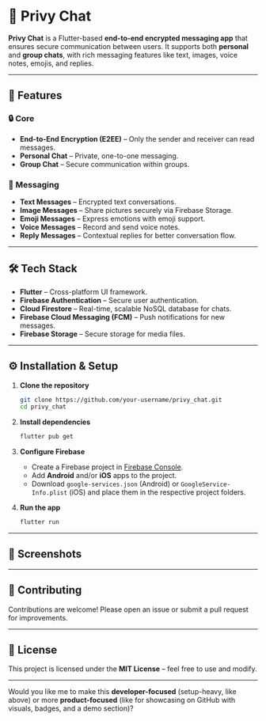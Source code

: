 # 📱 Privy Chat

**Privy Chat** is a Flutter-based **end-to-end encrypted messaging app** that ensures secure communication between users. It supports both **personal** and **group chats**, with rich messaging features like text, images, voice notes, emojis, and replies.

---

## 🚀 Features

### 🔒 Core

* **End-to-End Encryption (E2EE)** – Only the sender and receiver can read messages.
* **Personal Chat** – Private, one-to-one messaging.
* **Group Chat** – Secure communication within groups.

### 💬 Messaging

* **Text Messages** – Encrypted text conversations.
* **Image Messages** – Share pictures securely via Firebase Storage.
* **Emoji Messages** – Express emotions with emoji support.
* **Voice Messages** – Record and send voice notes.
* **Reply Messages** – Contextual replies for better conversation flow.

---

## 🛠 Tech Stack

* **Flutter** – Cross-platform UI framework.
* **Firebase Authentication** – Secure user authentication.
* **Cloud Firestore** – Real-time, scalable NoSQL database for chats.
* **Firebase Cloud Messaging (FCM)** – Push notifications for new messages.
* **Firebase Storage** – Secure storage for media files.

---

## ⚙️ Installation & Setup

1. **Clone the repository**

   ```bash
   git clone https://github.com/your-username/privy_chat.git
   cd privy_chat
   ```

2. **Install dependencies**

   ```bash
   flutter pub get
   ```

3. **Configure Firebase**

   * Create a Firebase project in [Firebase Console](https://console.firebase.google.com/).
   * Add **Android** and/or **iOS** apps to the project.
   * Download `google-services.json` (Android) or `GoogleService-Info.plist` (iOS) and place them in the respective project folders.

4. **Run the app**

   ```bash
   flutter run
   ```

---

## 📸 Screenshots
---

## 🤝 Contributing

Contributions are welcome! Please open an issue or submit a pull request for improvements.

---

## 📜 License

This project is licensed under the **MIT License** – feel free to use and modify.

---

Would you like me to make this **developer-focused** (setup-heavy, like above) or more **product-focused** (like for showcasing on GitHub with visuals, badges, and a demo section)?
